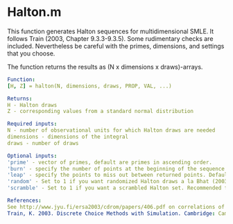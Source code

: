# Halton.m
This function generates Halton sequences for multidimensional SMLE. It follows Train (2003, Chapter 9.3.3-9.3.5).
Some rudimentary checks are included. Nevertheless be careful with the primes, dimensions, and settings that you choose.

The function returns the results as (N x dimensions x draws)-arrays.

```yaml
Function:
[H, Z] = halton(N, dimensions, draws, PROP, VAL, ...)

Returns:
H - Halton draws
Z - corresponding values from a standard normal distribution

Required inputs:
N - number of observational units for which Halton draws are needed 
dimensions - dimensions of the integral
draws - number of draws

Optional inputs:
'prime' - vector of primes, default are primes in ascending order.
'burn' - specify the number of points at the beginning of the sequence to be dropped/burnt. Default are 50 (the first point, zero, will always be dropped).
'leap' - specify the points to miss out between returned points. Default is no leap.
'random' - Set to 1 if you want randomized Halton draws a la Bhat (2003). It is recommended to set a SEED before running halton.m with the 'random' option.
'scramble' - Set to 1 if you want a scrambled Halton set. Recommended for high-dimensional sets. (For details see http://mathworks.com/help/stats/qrandset.scramble.html)

References:
See http://www.jyu.fi/ersa2003/cdrom/papers/406.pdf on correlations of Halton sequences for larger primes.
Train, K. 2003. Discrete Choice Methods with Simulation. Cambridge: Cambridge University Press.
```

